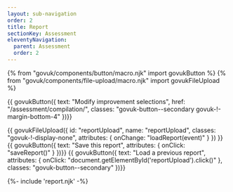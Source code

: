 ```yaml
---
layout: sub-navigation
order: 2
title: Report
sectionKey: Assessment
eleventyNavigation:
  parent: Assessment
  order: 2
---
```


{% from "govuk/components/button/macro.njk" import govukButton %}
{% from "govuk/components/file-upload/macro.njk" import govukFileUpload %}

<!-- T024: Filter indicators and modify selections button -->
<div id="filter-banner"></div>
<div id="summary-table"></div>

{{ govukButton({
  text: "Modify improvement selections",
  href: "/assessment/compilation/",
  classes: "govuk-button--secondary govuk-!-margin-bottom-4"
})}}

<div id="report-goes-here"></div>
<style>
  :root {
    --foreground-lightness: 0%;
    --foreground-o-25: hsl(0deg 0% var(--foreground-lightness)/25%);
    --foreground-o-10: hsl(0deg 0% var(--foreground-lightness)/10%);
    --chaarts-purple: rgba(29,112,184,0.5);
    --to-radians: 0.01745329251;
    --scale: 1;
    --step: 0.3;
  }
  main .app-prose-scope>h2.govuk-heading-l, main .app-prose-scope>h3.govuk-heading-m {
    display: none;
  }
  #report_radar:hover {
  --chaarts-purple: rgba(29,112,184,0.9);
  }
  .chaarts[class*=radar] span {
  transition: background 1s;
  }

</style>

{{ govukFileUpload({
  id: "reportUpload",
  name: "reportUpload",
  classes: "govuk-!-display-none",
  attributes: {
    onChange: "loadReport(event)"
  }
}) }}
{{ govukButton({
  text: "Save this report",
  attributes: {
    onClick: "saveReport()"
  }
})}}
{{ govukButton({
  text: "Load a previous report",
  attributes: {
    onClick: "document.getElementById('reportUpload').click()"
  },
  classes: "govuk-button--secondary"
})}}

{%- include 'report.njk' -%}

<script src="/{{"assets/cmm_report.js" | htmlBaseUrl}}"></script>
<link rel="stylesheet" href="/{{"assets/chaarts.min.css" | htmlBaseUrl}}"/>
